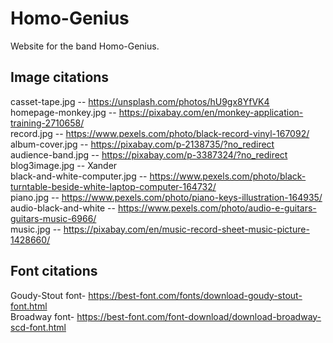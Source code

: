 # Homo-Genius

Website for the band Homo-Genius.

## Image citations
casset-tape.jpg -- https://unsplash.com/photos/hU9gx8YfVK4 <br />
homepage-monkey.jpg -- https://pixabay.com/en/monkey-application-training-2710658/ <br />
record.jpg -- https://www.pexels.com/photo/black-record-vinyl-167092/ <br/>
album-cover.jpg -- https://pixabay.com/p-2138735/?no_redirect <br/>
audience-band.jpg -- https://pixabay.com/p-3387324/?no_redirect <br/>
blog3image.jpg -- Xander <br />
black-and-white-computer.jpg -- https://www.pexels.com/photo/black-turntable-beside-white-laptop-computer-164732/ <br />
piano.jpg -- https://www.pexels.com/photo/piano-keys-illustration-164935/ <br/>
audio-black-and-white -- https://www.pexels.com/photo/audio-e-guitars-guitars-music-6966/ <br/>
music.jpg -- https://pixabay.com/en/music-record-sheet-music-picture-1428660/

## Font citations
Goudy-Stout font- https://best-font.com/fonts/download-goudy-stout-font.html <br />
Broadway font- https://best-font.com/font-download/download-broadway-scd-font.html
